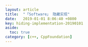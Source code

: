 ```yaml
---
layout: article
title:  "「Software」 隐藏实现"
date:   2019-01-01 8:06:40 +0800
key: hiding-implementation-20190101
aside:
  toc: true
category: [c++, CppFoundation]
---
```

